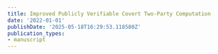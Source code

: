 ```yaml
---
title: Improved Publicly Verifiable Covert Two-Party Computation
date: '2022-01-01'
publishDate: '2025-05-18T16:29:53.118580Z'
publication_types:
- manuscript
---
```

